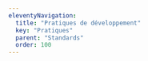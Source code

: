 ```yaml
---
eleventyNavigation:
  title: "Pratiques de développement"
  key: "Pratiques"
  parent: "Standards"
  order: 100
---
```

